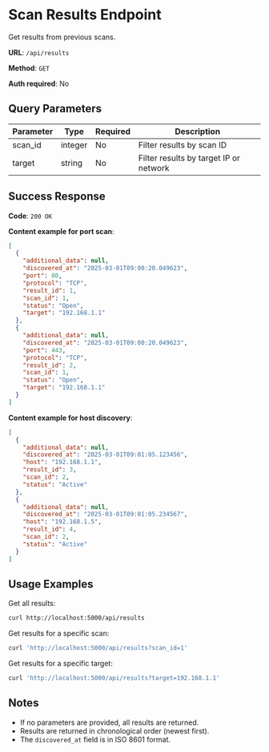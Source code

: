# Scan Results Endpoint

Get results from previous scans.

**URL**: `/api/results`

**Method**: `GET`

**Auth required**: No

## Query Parameters

| Parameter | Type    | Required | Description                                 |
|-----------|---------|----------|---------------------------------------------|
| scan_id   | integer | No       | Filter results by scan ID                   |
| target    | string  | No       | Filter results by target IP or network      |

## Success Response

**Code**: `200 OK`

**Content example for port scan**:

```json
[
  {
    "additional_data": null,
    "discovered_at": "2025-03-01T09:00:20.049623",
    "port": 80,
    "protocol": "TCP",
    "result_id": 1,
    "scan_id": 1,
    "status": "Open",
    "target": "192.168.1.1"
  },
  {
    "additional_data": null,
    "discovered_at": "2025-03-01T09:00:20.049623",
    "port": 443,
    "protocol": "TCP",
    "result_id": 2,
    "scan_id": 1,
    "status": "Open",
    "target": "192.168.1.1"
  }
]
```

**Content example for host discovery**:

```json
[
  {
    "additional_data": null,
    "discovered_at": "2025-03-01T09:01:05.123456",
    "host": "192.168.1.1",
    "result_id": 3,
    "scan_id": 2,
    "status": "Active"
  },
  {
    "additional_data": null,
    "discovered_at": "2025-03-01T09:01:05.234567",
    "host": "192.168.1.5",
    "result_id": 4,
    "scan_id": 2,
    "status": "Active"
  }
]
```

## Usage Examples

Get all results:
```bash
curl http://localhost:5000/api/results
```

Get results for a specific scan:
```bash
curl 'http://localhost:5000/api/results?scan_id=1'
```

Get results for a specific target:
```bash
curl 'http://localhost:5000/api/results?target=192.168.1.1'
```

## Notes

- If no parameters are provided, all results are returned.
- Results are returned in chronological order (newest first).
- The `discovered_at` field is in ISO 8601 format.
